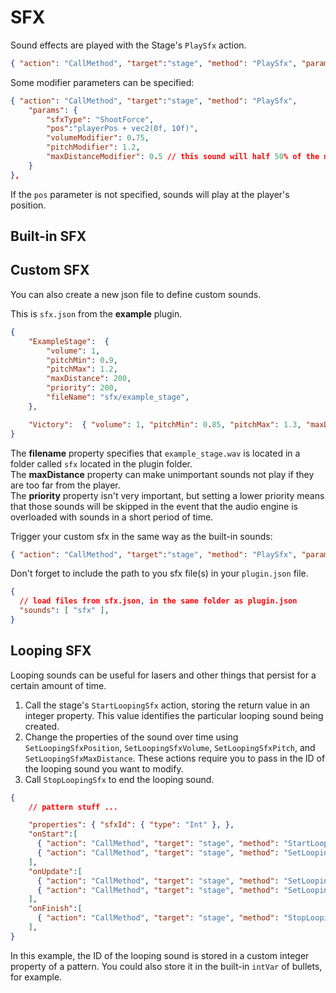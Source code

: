 # SFX

Sound effects are played with the Stage's `PlaySfx` action.

```json
{ "action": "CallMethod", "target":"stage", "method": "PlaySfx", "params": { "sfxType": "ShootForce", "pos":"vec2(0f, 10f)" }},
```

Some modifier parameters can be specified:

```json
{ "action": "CallMethod", "target":"stage", "method": "PlaySfx", 
    "params": { 
        "sfxType": "ShootForce", 
        "pos":"playerPos + vec2(0f, 10f)",
        "volumeModifier": 0.75,
        "pitchModifier": 1.2,
        "maxDistanceModifier": 0.5 // this sound will half 50% of the max distance (if the sound is farther away than max distance from the player, it will not be played)
    }
},
```

If the `pos` parameter is not specified, sounds will play at the player's position.

## Built-in SFX



## Custom SFX

You can also create a new json file to define custom sounds.

This is `sfx.json` from the **example** plugin.
```json
{
    "ExampleStage":  { 
        "volume": 1, 
        "pitchMin": 0.9, 
        "pitchMax": 1.2, 
        "maxDistance": 200, 
        "priority": 200, 
        "fileName": "sfx/example_stage", 
    },

    "Victory":  { "volume": 1, "pitchMin": 0.85, "pitchMax": 1.3, "maxDistance": 300, "priority": 200, "fileName": "sfx/victory", },
}
```

The **filename** property specifies that `example_stage.wav` is located in a folder called `sfx` located in the plugin folder.<br/>
The **maxDistance** property can make unimportant sounds not play if they are too far from the player.<br/>
The **priority** property isn't very important, but setting a lower priority means that those sounds will be skipped in the event that the audio engine is overloaded with sounds in a short period of time.

Trigger your custom sfx in the same way as the built-in sounds:
```json
{ "action": "CallMethod", "target":"stage", "method": "PlaySfx", "params": { "sfxType": "ExampleStage", }},
```

Don't forget to include the path to you sfx file(s) in your `plugin.json` file.
```json
{
  // load files from sfx.json, in the same folder as plugin.json
  "sounds": [ "sfx" ],
}
```


## Looping SFX

Looping sounds can be useful for lasers and other things that persist for a certain amount of time.

1. Call the stage's `StartLoopingSfx` action, storing the return value in an integer property. This value identifies the particular looping sound being created.
2. Change the properties of the sound over time using `SetLoopingSfxPosition`, `SetLoopingSfxVolume`, `SetLoopingSfxPitch`, and `SetLoopingSfxMaxDistance`. These actions require you to pass in the ID of the looping sound you want to modify.
3. Call `StopLoopingSfx` to end the looping sound.

```json
{
    // pattern stuff ...

    "properties": { "sfxId": { "type": "Int" }, },
    "onStart":[
      { "action": "CallMethod", "target": "stage", "method": "StartLoopingSfx", "params": { "sfxType":"LaserLoop", "pos":"vec2(0f, 0f)", }, "return":"sfxId" },
      { "action": "CallMethod", "target": "stage", "method": "SetLoopingSfxVolume", "params": { "id":"sfxId", "volume":0, }, },
    ],
    "onUpdate":[
      { "action": "CallMethod", "target": "stage", "method": "SetLoopingSfxVolume", "params": { "id":"sfxId", "volume":"patternTime < 4.75f ? map(patternTime, 1.5f, 1.75f, 0f, 1f, 'QuadOut') : map(patternTime, 4.75f, 5f, 1f, 0f)", }, },
      { "action": "CallMethod", "target": "stage", "method": "SetLoopingSfxPosition", "params": { "id":"sfxId", "pos":"projectPointOntoLine(playerPos, patternPos + patternDir * 10f, patternPos + patternDir * 500f)", }, },
    ],
    "onFinish":[
      { "action": "CallMethod", "target": "stage", "method": "StopLoopingSfx", "params": { "id":"sfxId", }, },
    ],
}
```

In this example, the ID of the looping sound is stored in a custom integer property of a pattern. You could also store it in the built-in `intVar` of bullets, for example.